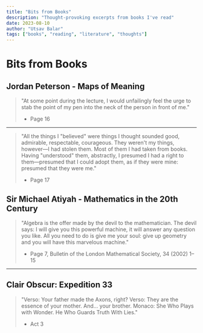 ```yaml
---
title: "Bits from Books"
description: "Thought-provoking excerpts from books I've read"
date: 2023-08-10
author: "Utsav Balar"
tags: ["books", "reading", "literature", "thoughts"]
---
```


# Bits from Books

## Jordan Peterson - Maps of Meaning

> "At some point during the lecture, I would unfailingly feel the urge
> to stab the point of my pen into the neck of the person in front of me."
>
> - Page 16

---

> "All the things I "believed" were things I thought sounded good, admirable,
> respectable, courageous. They weren't my things, however—I had stolen them. Most of
> them I had taken from books. Having "understood" them, abstractly, I presumed I had a
> right to them—presumed that I could adopt them, as if they were mine: presumed that
> they were me."
>
> - Page 17

## Sir Michael Atiyah - Mathematics in the 20th Century

> "Algebra is the offer made by the devil to the mathematician. The
> devil says: I will give you this powerful machine, it will answer any
> question you like. All you need to do is give me your soul: give up
> geometry and you will have this marvelous machine."
>
> - Page 7, Bulletin of the London Mathematical Society, 34 (2002) 1–15 

---

## Clair Obscur: Expedition 33

> "Verso: Your father made the Axons, right?
> Verso: They are the essence of your mother. And... your brother.
> Monaco: She Who Plays with Wonder. He Who Guards Truth With Lies."
>
> - Act 3

